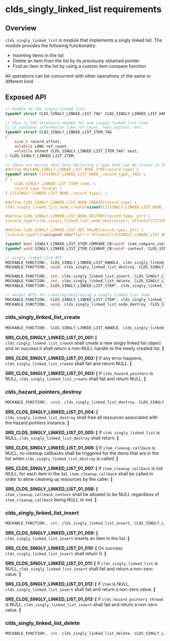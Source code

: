 # clds_singly_linked_list requirements

## Overview

`clds_singly_linked_list` is module that implements a singly linked list.
The module provides the following functionality:
- Inserting items in the list
- Delete an item from the list by its previously obtained pointer
- Find an item in the list by using a custom item compare function

All operations can be concurrent with other operations of the same or different kind.

## Exposed API

```c
// handle to the singly linked list
typedef struct CLDS_SINGLY_LINKED_LIST_TAG* CLDS_SINGLY_LINKED_LIST_HANDLE;

// this is the structure needed for one singly linked list item
// it contains information like ref count, next pointer, etc.
typedef struct CLDS_SINGLY_LINKED_LIST_ITEM_TAG
{
    size_t record_offset;
    volatile LONG ref_count;
    volatile struct CLDS_SINGLY_LINKED_LIST_ITEM_TAG* next;
} CLDS_SINGLY_LINKED_LIST_ITEM;

// these are macros that help declaring a type that can be stored in the singly linked list
#define DECLARE_SINGLY_LINKED_LIST_NODE_TYPE(record_type) \
typedef struct C3(SINGLY_LINKED_LIST_NODE_,record_type,_TAG) \
{ \
    CLDS_SINGLY_LINKED_LIST_ITEM item; \
    record_type record; \
} C2(SINGLY_LINKED_LIST_NODE_,record_type); \

#define CLDS_SINGLY_LINKED_LIST_NODE_CREATE(record_type) \
clds_singly_linked_list_node_create(sizeof(C2(SINGLY_LINKED_LIST_NODE_,record_type)), offsetof(C2(SINGLY_LINKED_LIST_NODE_,record_type), item), offsetof(C2(SINGLY_LINKED_LIST_NODE_,record_type), record));

#define CLDS_SINGLY_LINKED_LIST_NODE_DESTROY(record_type, ptr) \
(record_type*)clds_singly_linked_list_node_destroy(ptr, offsetof(C2(SINGLY_LINKED_LIST_NODE_,record_type), record));

#define CLDS_SINGLY_LINKED_LIST_GET_VALUE(record_type, ptr) \
((record_type*)((unsigned char*)ptr + offsetof(C2(SINGLY_LINKED_LIST_NODE_,record_type), record)))

typedef bool SINGLY_LINKED_LIST_ITEM_COMPARE_CB(void* item_compare_context, CLDS_SINGLY_LINKED_LIST_ITEM* item);
typedef void SINGLY_LINKED_LIST_ITEM_CLEANUP_CB(void* context, CLDS_SINGLY_LINKED_LIST_ITEM* item);

// singly linked list API
MOCKABLE_FUNCTION(, CLDS_SINGLY_LINKED_LIST_HANDLE, clds_singly_linked_list_create, CLDS_HAZARD_POINTERS_HANDLE, clds_hazard_pointers);
MOCKABLE_FUNCTION(, void, clds_singly_linked_list_destroy, CLDS_SINGLY_LINKED_LIST_ITEM*, item, SINGLY_LINKED_LIST_ITEM_CLEANUP_CB, item_cleanup_callback, void* item_cleanup_callback_context);

MOCKABLE_FUNCTION(, int, clds_singly_linked_list_insert, CLDS_SINGLY_LINKED_LIST_HANDLE, clds_singly_linked_list, CLDS_SINGLY_LINKED_LIST_ITEM*, item, CLDS_HAZARD_POINTERS_THREAD_HANDLE, clds_hazard_pointers_thread);
MOCKABLE_FUNCTION(, int, clds_singly_linked_list_delete, CLDS_SINGLY_LINKED_LIST_HANDLE, clds_singly_linked_list, CLDS_SINGLY_LINKED_LIST_ITEM*, item, CLDS_HAZARD_POINTERS_THREAD_HANDLE, clds_hazard_pointers_thread);
MOCKABLE_FUNCTION(, CLDS_SINGLY_LINKED_LIST_ITEM*, clds_singly_linked_list_find, CLDS_SINGLY_LINKED_LIST_HANDLE, clds_singly_linked_list, CLDS_HAZARD_POINTERS_THREAD_HANDLE, clds_hazard_pointers_thread, SINGLY_LINKED_LIST_ITEM_COMPARE_CB, item_compare_callback, void*, item_compare_callback_context);

// helper APIs for creating/destroying a singly linked list node
MOCKABLE_FUNCTION(, CLDS_SINGLY_LINKED_LIST_ITEM*, clds_singly_linked_list_node_create, size_t, node_size, size_t, item_offset, size_t, record_offset);
MOCKABLE_FUNCTION(, void, clds_singly_linked_list_node_destroy, CLDS_SINGLY_LINKED_LIST_ITEM*, item);
```

### clds_singly_linked_list_create

```c
MOCKABLE_FUNCTION(, CLDS_SINGLY_LINKED_LIST_HANDLE, clds_singly_linked_list_create, CLDS_HAZARD_POINTERS_HANDLE, clds_hazard_pointers);
```

**SRS_CLDS_SINGLY_LINKED_LIST_01_001: [** `clds_singly_linked_list_create` shall create a new singly linked list object and on success it shall return a non-NULL handle to the newly created list. **]**

**SRS_CLDS_SINGLY_LINKED_LIST_01_002: [** If any error happens, `clds_singly_linked_list_create` shall fail and return NULL. **]**

**SRS_CLDS_SINGLY_LINKED_LIST_01_003: [** If `clds_hazard_pointers` is NULL, `clds_singly_linked_list_create` shall fail and return NULL. **]**

### clds_hazard_pointers_destroy

```c
MOCKABLE_FUNCTION(, void, clds_singly_linked_list_destroy, CLDS_SINGLY_LINKED_LIST_HANDLE, clds_singly_linked_list, SINGLY_LINKED_LIST_ITEM_CLEANUP_CB, item_cleanup_callback, void*, item_cleanup_callback_context);
```

**SRS_CLDS_SINGLY_LINKED_LIST_01_004: [** `clds_singly_linked_list_destroy` shall free all resources associated with the hazard pointers instance. **]**

**SRS_CLDS_SINGLY_LINKED_LIST_01_005: [** If `clds_singly_linked_list` is NULL, `clds_singly_linked_list_destroy` shall return. **]**

**SRS_CLDS_SINGLY_LINKED_LIST_01_006: [** If `item_cleanup_callback` is NULL, no cleanup callbacks shall be triggered for the items that are in the list when `clds_singly_linked_list_destroy` is called. **]**

**SRS_CLDS_SINGLY_LINKED_LIST_01_007: [** If `item_cleanup_callback` is not NULL, for each item in the list, `item_cleanup_callback` shall be called in order to allow cleaning up resources by the caller. **]**

**SRS_CLDS_SINGLY_LINKED_LIST_01_008: [** `item_cleanup_callback_context` shall be allowed to be NULL regardless of `item_cleanup_callback` being NULL or not. **]**

### clds_singly_linked_list_insert

```c
MOCKABLE_FUNCTION(, int, clds_singly_linked_list_insert, CLDS_SINGLY_LINKED_LIST_HANDLE, clds_singly_linked_list, CLDS_SINGLY_LINKED_LIST_ITEM*, item, CLDS_HAZARD_POINTERS_THREAD_HANDLE, clds_hazard_pointers_thread);
```

**SRS_CLDS_SINGLY_LINKED_LIST_01_009: [** `clds_singly_linked_list_insert` inserts an item in the list. **]**

**SRS_CLDS_SINGLY_LINKED_LIST_01_010: [** On success `clds_singly_linked_list_insert` shall return 0. **]**

**SRS_CLDS_SINGLY_LINKED_LIST_01_011: [** If `clds_singly_linked_list` is NULL, `clds_singly_linked_list_insert` shall fail and return a non-zero value. **]**

**SRS_CLDS_SINGLY_LINKED_LIST_01_012: [** If `item` is NULL, `clds_singly_linked_list_insert` shall fail and return a non-zero value. **]**

**SRS_CLDS_SINGLY_LINKED_LIST_01_013: [** If `clds_hazard_pointers_thread` is NULL, `clds_singly_linked_list_insert` shall fail and return a non-zero value. **]**

### clds_singly_linked_list_delete

```c
MOCKABLE_FUNCTION(, int, clds_singly_linked_list_delete, CLDS_SINGLY_LINKED_LIST_HANDLE, clds_singly_linked_list, CLDS_SINGLY_LINKED_LIST_ITEM*, item, CLDS_HAZARD_POINTERS_THREAD_HANDLE, clds_hazard_pointers_thread);
```
